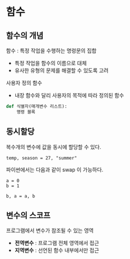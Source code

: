 # 함수

## 함수의 개념

함수 : 특정 작업을 수행하는 명령문의 집합
* 특정 작업을 함수의 이름으로 대체
* 유사한 유형의 문제를 해결할 수 있도록 고려

사용자 정의 함수
* 내장 함수와 달리 사용자의 목적에 따라 정의된 함수

```py
def 식별자(매개변수 리스트):
    명령 블록
```

## 동시할당

복수개의 변수에 값을 동시에 할당할 수 있다.

```
temp, season = 27, "summer"
```

파이썬에서는 다음과 같이 swap 이 가능하다.

```
a = 0
b = 1

b, a = a, b
```

## 변수의 스코프

프로그램에서 변수가 참조될 수 있는 영역
* **전역변수** : 프로그램 전체 영역에서 접근
* **지역변수** : 선언된 함수 내부에서만 접근
